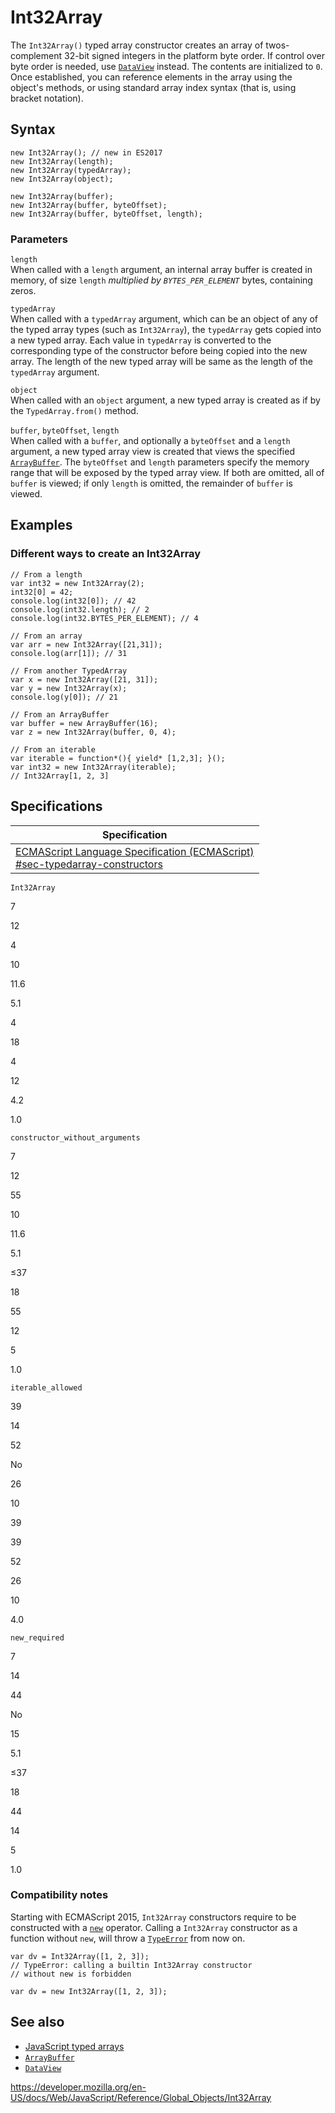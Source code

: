 # Int32Array

The `Int32Array()` typed array constructor creates an array of twos-complement 32-bit signed integers in the platform byte order. If control over byte order is needed, use [`DataView`](dataview) instead. The contents are initialized to `0`. Once established, you can reference elements in the array using the object's methods, or using standard array index syntax (that is, using bracket notation).

## Syntax

    new Int32Array(); // new in ES2017
    new Int32Array(length);
    new Int32Array(typedArray);
    new Int32Array(object);

    new Int32Array(buffer);
    new Int32Array(buffer, byteOffset);
    new Int32Array(buffer, byteOffset, length);

### Parameters

`length`  
When called with a `length` argument, an internal array buffer is created in memory, of size `length` _multiplied by `BYTES_PER_ELEMENT`_ bytes, containing zeros.

`typedArray`  
When called with a `typedArray` argument, which can be an object of any of the typed array types (such as `Int32Array`), the `typedArray` gets copied into a new typed array. Each value in `typedArray` is converted to the corresponding type of the constructor before being copied into the new array. The length of the new typed array will be same as the length of the `typedArray` argument.

`object`  
When called with an `object` argument, a new typed array is created as if by the `TypedArray.from()` method.

`buffer`, `byteOffset`, `length`  
When called with a `buffer`, and optionally a `byteOffset` and a `length` argument, a new typed array view is created that views the specified [`ArrayBuffer`](arraybuffer). The `byteOffset` and `length` parameters specify the memory range that will be exposed by the typed array view. If both are omitted, all of `buffer` is viewed; if only `length` is omitted, the remainder of `buffer` is viewed.

## Examples

### Different ways to create an Int32Array

    // From a length
    var int32 = new Int32Array(2);
    int32[0] = 42;
    console.log(int32[0]); // 42
    console.log(int32.length); // 2
    console.log(int32.BYTES_PER_ELEMENT); // 4

    // From an array
    var arr = new Int32Array([21,31]);
    console.log(arr[1]); // 31

    // From another TypedArray
    var x = new Int32Array([21, 31]);
    var y = new Int32Array(x);
    console.log(y[0]); // 21

    // From an ArrayBuffer
    var buffer = new ArrayBuffer(16);
    var z = new Int32Array(buffer, 0, 4);

    // From an iterable
    var iterable = function*(){ yield* [1,2,3]; }();
    var int32 = new Int32Array(iterable);
    // Int32Array[1, 2, 3]

## Specifications

<table><thead><tr class="header"><th>Specification</th></tr></thead><tbody><tr class="odd"><td><a href="https://tc39.es/ecma262/#sec-typedarray-constructors">ECMAScript Language Specification (ECMAScript)<br />
<span class="small">#sec-typedarray-constructors</span></a></td></tr></tbody></table>

`Int32Array`

7

12

4

10

11.6

5.1

4

18

4

12

4.2

1.0

`constructor_without_arguments`

7

12

55

10

11.6

5.1

≤37

18

55

12

5

1.0

`iterable_allowed`

39

14

52

No

26

10

39

39

52

26

10

4.0

`new_required`

7

14

44

No

15

5.1

≤37

18

44

14

5

1.0

### Compatibility notes

Starting with ECMAScript 2015, `Int32Array` constructors require to be constructed with a [`new`](../operators/new) operator. Calling a `Int32Array` constructor as a function without `new`, will throw a [`TypeError`](typeerror) from now on.

    var dv = Int32Array([1, 2, 3]);
    // TypeError: calling a builtin Int32Array constructor
    // without new is forbidden

    var dv = new Int32Array([1, 2, 3]);

## See also

-   [JavaScript typed arrays](https://developer.mozilla.org/en-US/docs/Web/JavaScript/Typed_arrays)
-   [`ArrayBuffer`](arraybuffer)
-   [`DataView`](dataview)

<a href="https://developer.mozilla.org/en-US/docs/Web/JavaScript/Reference/Global_Objects/Int32Array" class="_attribution-link">https://developer.mozilla.org/en-US/docs/Web/JavaScript/Reference/Global_Objects/Int32Array</a>
